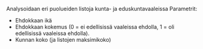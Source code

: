 Analysoidaan eri puolueiden listoja kunta- ja eduskuntavaaleissa
Parametrit: 
* Ehdokkaan ikä 
* Ehdokkaan kokemus (0 = ei edellisissä vaaleissa ehdolla, 1 = oli edellisissä vaaleissa ehdolla).
* Kunnan koko (ja listojen maksimikoko)
